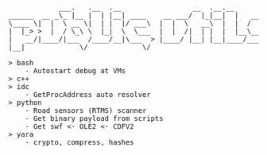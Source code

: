 <pre>
            ___.   .__  .__                 __  .__.__          
______  __ _\_ |__ |  | |__| ____    __ ___/  |_|__|  |   ______
\____ \|  |  \ __ \|  | |  |/ ___\  |  |  \   __\  |  |  /  ___/
|  |_> >  |  / \_\ \  |_|  \  \___  |  |  /|  | |  |  |__\___ \ 
|   __/|____/|___  /____/__|\___  > |____/ |__| |__|____/____  >
|__|             \/             \/                           \/ 

> bash
	- Autostart debug at VMs
> c++
> idc
	- GetProcAddress auto resolver
> python
	- Road sensors (RTMS) scanner
	- Get binary payload from scripts
	- Get swf <- OLE2 <- CDFV2
> yara
	- crypto, compress, hashes

</pre>
